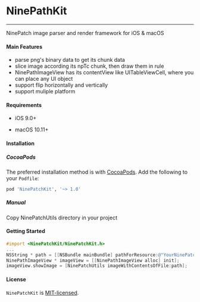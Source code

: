# NinePathKit

----------------

NinePatch image parser and render framework for iOS & macOS

#### Main Features
* parse png's binary data to get its chunk data
* slice image according its npTc chunk, then draw them in rule
* NinePathImageView has its contentView like UITableViewCell, where you can place any UI object
* support flip horizontally and vertically
* support muliple platform

#### Requirements

* iOS 9.0+

* macOS 10.11+

#### Installation

##### CocoaPods

The preferred installation method is with [CocoaPods](https://cocoapods.org). Add the following to your `Podfile`:

```ruby
pod 'NinePatchKit', '~> 1.0'
```

##### Manual

Copy NinePatchUtils directory in your project


#### Getting Started

```objective-c
#import <NinePatchKit/NinePatchKit.h>
...
NSString * path = [[NSBundle mainBundle] pathForResource:@"YourNinePatchImageName" ofType:@"png"];
NinePathImageView * imageView = [[NinePathImageView alloc] init];
imageView.showImage = [NinePatchUtils imageWithContentsOfFile:path];
```

#### License

`NinePatchKit` is [MIT-licensed](https://github.com/zxinsunshine/NinePatchKit/blob/master/LICENSE).

